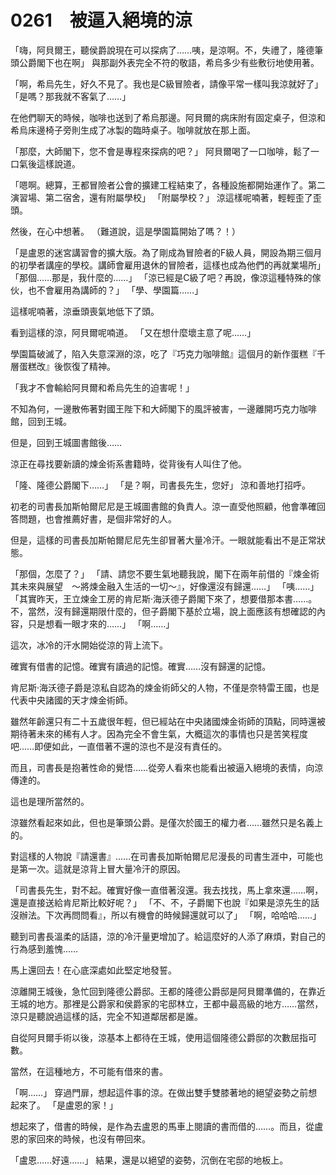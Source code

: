 # 0261　被逼入絕境的涼

「嗨，阿貝爾王，聽侯爵說現在可以探病了……咦，是涼啊。不，失禮了，隆德筆頭公爵閣下也在啊」
與那副外表完全不符的敬語，希烏多少有些敷衍地使用著。

「啊，希烏先生，好久不見了。我也是C級冒險者，請像平常一樣叫我涼就好了」
「是嗎？那我就不客氣了……」

在他們聊天的時候，咖啡也送到了希烏那邊。阿貝爾的病床附有固定桌子，但涼和希烏床邊椅子旁則生成了冰製的臨時桌子。咖啡就放在那上面。

「那麼，大師閣下，您不會是專程來探病的吧？」
阿貝爾喝了一口咖啡，鬆了一口氣後這樣說道。

「嗯啊。總算，王都冒險者公會的擴建工程結束了，各種設施都開始運作了。第二演習場、第二宿舍，還有附屬學校」
「附屬學校？」
涼這樣呢喃著，輕輕歪了歪頭。

然後，在心中想著。
（難道說，這是學園篇開始了嗎？！）

「是盧恩的迷宮講習會的擴大版。為了剛成為冒險者的F級人員，開設為期三個月的初學者講座的學校。講師會雇用退休的冒險者，這樣也成為他們的再就業場所」
「那個……那是，我什麼的……」
「涼已經是C級了吧？再說，像涼這種特殊的傢伙，也不會雇用為講師的？」
「學、學園篇……」

這樣呢喃著，涼垂頭喪氣地低下了頭。

看到這樣的涼，阿貝爾呢喃道。
「又在想什麼壞主意了呢……」

學園篇破滅了，陷入失意深淵的涼，吃了『巧克力咖啡館』這個月的新作蛋糕『千層蛋糕改』後恢復了精神。

「我才不會輸給阿貝爾和希烏先生的迫害呢！」

不知為何，一邊散佈著對國王陛下和大師閣下的風評被害，一邊離開巧克力咖啡館，回到王城。

但是，回到王城圖書館後……

涼正在尋找要新讀的煉金術系書籍時，從背後有人叫住了他。

「隆、隆德公爵閣下……」
「是？啊，司書長先生，您好」
涼和善地打招呼。

初老的司書長加斯帕爾尼尼是王城圖書館的負責人。涼一直受他照顧，他會準確回答問題，也會推薦好書，是個非常好的人。

但是，這樣的司書長加斯帕爾尼尼先生卻冒著大量冷汗。一眼就能看出不是正常狀態。

「那個，怎麼了？」
「請、請您不要生氣地聽我說，閣下在兩年前借的『煉金術　其未來與展望　～將煉金融入生活的一切～』，好像還沒有歸還……」
「咦……」
「其實昨天，王立煉金工房的肯尼斯·海沃德子爵閣下來了，想要借那本書……。不，當然，沒有歸還期限什麼的，但子爵閣下基於立場，說上面應該有想確認的內容，只是想看一眼才來的……」
「啊……」

這次，冰冷的汗水開始從涼的背上流下。

確實有借書的記憶。確實有讀過的記憶。確實……沒有歸還的記憶。

肯尼斯·海沃德子爵是涼私自認為的煉金術師父的人物，不僅是奈特雷王國，也是代表中央諸國的天才煉金術師。

雖然年齡還只有二十五歲很年輕，但已經站在中央諸國煉金術師的頂點，同時還被期待著未來的稀有人才。因為完全不會生氣，大概這次的事情也只是苦笑程度吧……即便如此，一直借著不還的涼也不是沒有責任的。

而且，司書長是抱著性命的覺悟……從旁人看來也能看出被逼入絕境的表情，向涼傳達的。

這也是理所當然的。

涼雖然看起來如此，但也是筆頭公爵。是僅次於國王的權力者……雖然只是名義上的。

對這樣的人物說『請還書』……在司書長加斯帕爾尼尼漫長的司書生涯中，可能也是第一次。這就是涼背上冒大量冷汗的原因。

「司書長先生，對不起。確實好像一直借著沒還。我去找找，馬上拿來還……啊，還是直接送給肯尼斯比較好呢？」
「不、不，子爵閣下也說『如果是涼先生的話沒辦法。下次再問問看』，所以有機會的時候歸還就可以了」
「啊，哈哈哈……」

聽到司書長溫柔的話語，涼的冷汗量更增加了。給這麼好的人添了麻煩，對自己的行為感到羞愧……

馬上還回去！在心底深處如此堅定地發誓。

涼離開王城後，急忙回到隆德公爵邸。王都的隆德公爵邸是阿貝爾準備的，在靠近王城的地方。那裡是公爵家和侯爵家的宅邸林立，王都中最高級的地方……當然，涼只是聽說過這樣的話，完全不知道鄰居都是誰。

自從阿貝爾手術以後，涼基本上都待在王城，使用這個隆德公爵邸的次數屈指可數。

當然，在這種地方，不可能有借來的書。

「啊……」
穿過門扉，想起這件事的涼。在做出雙手雙膝著地的絕望姿勢之前想起來了。
「是盧恩的家！」

想起來了，借書的時候，是作為去盧恩的馬車上閱讀的書而借的……。而且，從盧恩的家回來的時候，也沒有帶回來。

「盧恩……好遠……」
結果，還是以絕望的姿勢，沉倒在宅邸的地板上。